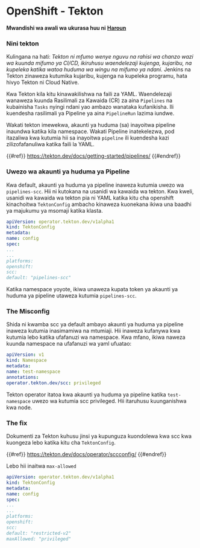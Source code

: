 # OpenShift - Tekton

**Mwandishi wa awali wa ukurasa huu ni** [**Haroun**](https://www.linkedin.com/in/haroun-al-mounayar-571830211)

### Nini tekton

Kulingana na hati: _Tekton ni mfumo wenye nguvu na rahisi wa chanzo wazi wa kuunda mifumo ya CI/CD, ikiruhusu waendelezaji kujenga, kujaribu, na kupeleka katika watoa huduma wa wingu na mifumo ya ndani._ Jenkins na Tekton zinaweza kutumika kujaribu, kujenga na kupeleka programu, hata hivyo Tekton ni Cloud Native.&#x20;

Kwa Tekton kila kitu kinawakilishwa na faili za YAML. Waendelezaji wanaweza kuunda Rasilimali za Kawaida (CR) za aina `Pipelines` na kubainisha `Tasks` nyingi ndani yao ambazo wanataka kufanikisha. Ili kuendesha rasilimali ya Pipeline ya aina `PipelineRun` lazima iundwe.

Wakati tekton imewekwa, akaunti ya huduma (sa) inayoitwa pipeline inaundwa katika kila namespace. Wakati Pipeline inatekelezwa, pod itazaliwa kwa kutumia hii sa inayoitwa `pipeline` ili kuendesha kazi zilizofafanuliwa katika faili la YAML.

{{#ref}}
https://tekton.dev/docs/getting-started/pipelines/
{{#endref}}

### Uwezo wa akaunti ya huduma ya Pipeline

Kwa default, akaunti ya huduma ya pipeline inaweza kutumia uwezo wa `pipelines-scc`. Hii ni kutokana na usanidi wa kawaida wa tekton. Kwa kweli, usanidi wa kawaida wa tekton pia ni YAML katika kitu cha openshift kinachoitwa `TektonConfig` ambacho kinaweza kuonekana ikiwa una baadhi ya majukumu ya msomaji katika klasta.
```yaml
apiVersion: operator.tekton.dev/v1alpha1
kind: TektonConfig
metadata:
name: config
spec:
...
...
platforms:
openshift:
scc:
default: "pipelines-scc"
```
Katika namespace yoyote, ikiwa unaweza kupata token ya akaunti ya huduma ya pipeline utaweza kutumia `pipelines-scc`.

### The Misconfig

Shida ni kwamba scc ya default ambayo akaunti ya huduma ya pipeline inaweza kutumia inasimamiwa na mtumiaji. Hii inaweza kufanywa kwa kutumia lebo katika ufafanuzi wa namespace. Kwa mfano, ikiwa naweza kuunda namespace na ufafanuzi wa yaml ufuatao:
```yaml
apiVersion: v1
kind: Namespace
metadata:
name: test-namespace
annotations:
operator.tekton.dev/scc: privileged
```
Tekton operator itatoa kwa akaunti ya huduma ya pipeline katika `test-namespace` uwezo wa kutumia scc privileged. Hii itaruhusu kuunganishwa kwa node.

### The fix

Dokumenti za Tekton kuhusu jinsi ya kupunguza kuondolewa kwa scc kwa kuongeza lebo katika kitu cha `TektonConfig`.

{{#ref}}
https://tekton.dev/docs/operator/sccconfig/
{{#endref}}

Lebo hii inaitwa `max-allowed`&#x20;
```yaml
apiVersion: operator.tekton.dev/v1alpha1
kind: TektonConfig
metadata:
name: config
spec:
...
...
platforms:
openshift:
scc:
default: "restricted-v2"
maxAllowed: "privileged"
```

